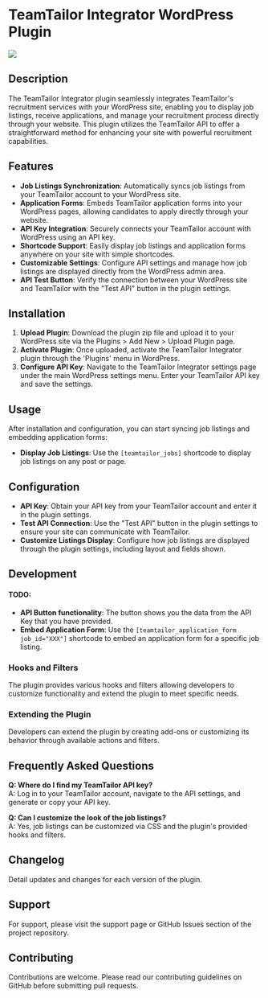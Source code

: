 # TeamTailor Integrator WordPress Plugin

<img src="https://img.shields.io/liberapay/goal/dotMavriQ.svg?logo=liberapay">

## Description

The TeamTailor Integrator plugin seamlessly integrates TeamTailor's recruitment services with your WordPress site, enabling you to display job listings, receive applications, and manage your recruitment process directly through your website. This plugin utilizes the TeamTailor API to offer a straightforward method for enhancing your site with powerful recruitment capabilities.

## Features

- **Job Listings Synchronization**: Automatically syncs job listings from your TeamTailor account to your WordPress site.
- **Application Forms**: Embeds TeamTailor application forms into your WordPress pages, allowing candidates to apply directly through your website.
- **API Key Integration**: Securely connects your TeamTailor account with WordPress using an API key.
- **Shortcode Support**: Easily display job listings and application forms anywhere on your site with simple shortcodes.
- **Customizable Settings**: Configure API settings and manage how job listings are displayed directly from the WordPress admin area.
- **API Test Button**: Verify the connection between your WordPress site and TeamTailor with the "Test API" button in the plugin settings.

## Installation

1. **Upload Plugin**: Download the plugin zip file and upload it to your WordPress site via the Plugins > Add New > Upload Plugin page.
2. **Activate Plugin**: Once uploaded, activate the TeamTailor Integrator plugin through the 'Plugins' menu in WordPress.
3. **Configure API Key**: Navigate to the TeamTailor Integrator settings page under the main WordPress settings menu. Enter your TeamTailor API key and save the settings.

## Usage

After installation and configuration, you can start syncing job listings and embedding application forms:

- **Display Job Listings**: Use the `[teamtailor_jobs]` shortcode to display job listings on any post or page.

## Configuration

- **API Key**: Obtain your API key from your TeamTailor account and enter it in the plugin settings.
- **Test API Connection**: Use the "Test API" button in the plugin settings to ensure your site can communicate with TeamTailor.
- **Customize Listings Display**: Configure how job listings are displayed through the plugin settings, including layout and fields shown.

## Development

#### TODO:
- **API Button functionality**: The button shows you the data from the API Key that you have provided.
- **Embed Application Form**: Use the `[teamtailor_application_form job_id="XXX"]` shortcode to embed an application form for a specific job listing.

### Hooks and Filters

The plugin provides various hooks and filters allowing developers to customize functionality and extend the plugin to meet specific needs.

### Extending the Plugin

Developers can extend the plugin by creating add-ons or customizing its behavior through available actions and filters.

## Frequently Asked Questions

**Q: Where do I find my TeamTailor API key?**  
A: Log in to your TeamTailor account, navigate to the API settings, and generate or copy your API key.

**Q: Can I customize the look of the job listings?**  
A: Yes, job listings can be customized via CSS and the plugin's provided hooks and filters.

## Changelog

Detail updates and changes for each version of the plugin.

## Support

For support, please visit the support page or GitHub Issues section of the project repository.

## Contributing

Contributions are welcome. Please read our contributing guidelines on GitHub before submitting pull requests.
